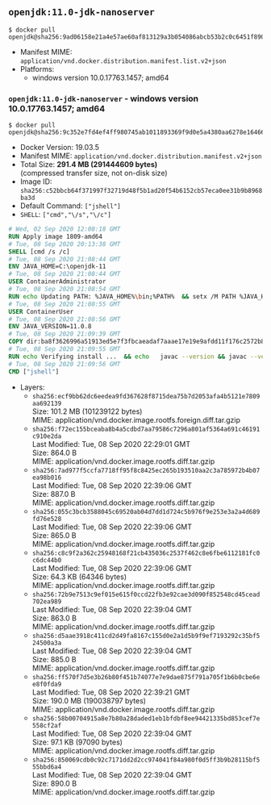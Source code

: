 ## `openjdk:11.0-jdk-nanoserver`

```console
$ docker pull openjdk@sha256:9ad06158e21a4e57ae60af813129a3b054086abcb53b2c0c6451f890df095594
```

-	Manifest MIME: `application/vnd.docker.distribution.manifest.list.v2+json`
-	Platforms:
	-	windows version 10.0.17763.1457; amd64

### `openjdk:11.0-jdk-nanoserver` - windows version 10.0.17763.1457; amd64

```console
$ docker pull openjdk@sha256:9c352e7fd4ef4ff980745ab1011893369f9d0e5a4380aa6278e16466e2a833e0
```

-	Docker Version: 19.03.5
-	Manifest MIME: `application/vnd.docker.distribution.manifest.v2+json`
-	Total Size: **291.4 MB (291444609 bytes)**  
	(compressed transfer size, not on-disk size)
-	Image ID: `sha256:c52bbcb64f371997f32719d48f5b1ad20f54b6152cb57eca0ee31b9b8968ba3d`
-	Default Command: `["jshell"]`
-	`SHELL`: `["cmd","\/s","\/c"]`

```dockerfile
# Wed, 02 Sep 2020 12:08:18 GMT
RUN Apply image 1809-amd64
# Tue, 08 Sep 2020 20:13:38 GMT
SHELL [cmd /s /c]
# Tue, 08 Sep 2020 21:08:44 GMT
ENV JAVA_HOME=C:\openjdk-11
# Tue, 08 Sep 2020 21:08:44 GMT
USER ContainerAdministrator
# Tue, 08 Sep 2020 21:08:54 GMT
RUN echo Updating PATH: %JAVA_HOME%\bin;%PATH% 	&& setx /M PATH %JAVA_HOME%\bin;%PATH%
# Tue, 08 Sep 2020 21:08:55 GMT
USER ContainerUser
# Tue, 08 Sep 2020 21:08:56 GMT
ENV JAVA_VERSION=11.0.8
# Tue, 08 Sep 2020 21:09:39 GMT
COPY dir:ba8f3626996a51913ed5e7f3fbcaeadaf7aaae17e19e9afdd11f176c2572b854 in C:\openjdk-11 
# Tue, 08 Sep 2020 21:09:55 GMT
RUN echo Verifying install ... 	&& echo   javac --version && javac --version 	&& echo   java --version && java --version
# Tue, 08 Sep 2020 21:09:56 GMT
CMD ["jshell"]
```

-	Layers:
	-	`sha256:ecf9bb62dc6eedea9fd367628f8715dea75b7d2053afa4b5121e7809aa692139`  
		Size: 101.2 MB (101239122 bytes)  
		MIME: application/vnd.docker.image.rootfs.foreign.diff.tar.gzip
	-	`sha256:f72ec155bceaba8b4a5cdbd7aa79586c7296a801af5364a691c46191c910e2da`  
		Last Modified: Tue, 08 Sep 2020 22:29:01 GMT  
		Size: 864.0 B  
		MIME: application/vnd.docker.image.rootfs.diff.tar.gzip
	-	`sha256:7ad977f5ccfa7718ff95f8c8425ec265b193510aa2c3a785972b4b07ea98b016`  
		Last Modified: Tue, 08 Sep 2020 22:39:06 GMT  
		Size: 887.0 B  
		MIME: application/vnd.docker.image.rootfs.diff.tar.gzip
	-	`sha256:055c3bcb3588045c69520ab04d7dd1d724c5b976f9e253e3a2a4d689fd76e528`  
		Last Modified: Tue, 08 Sep 2020 22:39:06 GMT  
		Size: 865.0 B  
		MIME: application/vnd.docker.image.rootfs.diff.tar.gzip
	-	`sha256:c8c9f2a362c25948168f21cb435036c2537f462c8e6fbe6112181fc0c6dc44b0`  
		Last Modified: Tue, 08 Sep 2020 22:39:06 GMT  
		Size: 64.3 KB (64346 bytes)  
		MIME: application/vnd.docker.image.rootfs.diff.tar.gzip
	-	`sha256:72b9e7513c9ef015e615f0ccd22fb3e92cae3d090f852548cd45cead702ea989`  
		Last Modified: Tue, 08 Sep 2020 22:39:04 GMT  
		Size: 863.0 B  
		MIME: application/vnd.docker.image.rootfs.diff.tar.gzip
	-	`sha256:d5aae3918c411cd2d49fa8167c155d0e2a1d5b9f9ef7193292c35bf524500a3a`  
		Last Modified: Tue, 08 Sep 2020 22:39:04 GMT  
		Size: 885.0 B  
		MIME: application/vnd.docker.image.rootfs.diff.tar.gzip
	-	`sha256:ff570f7d5e3b26b80f451b74077e7e9dae875f791a705f1b6b0cbe6ee8f0fda9`  
		Last Modified: Tue, 08 Sep 2020 22:39:21 GMT  
		Size: 190.0 MB (190038797 bytes)  
		MIME: application/vnd.docker.image.rootfs.diff.tar.gzip
	-	`sha256:58b00704915a8e7b80a28daded1eb1bfdbf8ee94421335bd853cef7e558cf2af`  
		Last Modified: Tue, 08 Sep 2020 22:39:04 GMT  
		Size: 97.1 KB (97090 bytes)  
		MIME: application/vnd.docker.image.rootfs.diff.tar.gzip
	-	`sha256:850069cdb0c92c7171dd2d2cc974041f84a980f0d5ff3b9b28115bf555bbd6a4`  
		Last Modified: Tue, 08 Sep 2020 22:39:04 GMT  
		Size: 890.0 B  
		MIME: application/vnd.docker.image.rootfs.diff.tar.gzip
